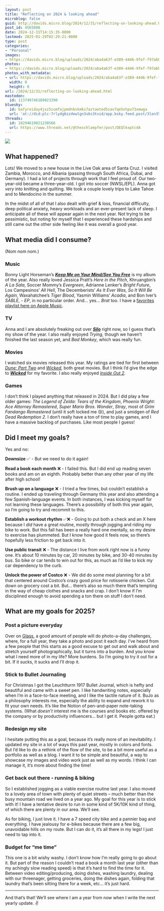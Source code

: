 ```yaml
---
layout: post
title: "Reflecting on 2024 & looking ahead"
microblog: false
guid: http://davids.micro.blog/2024/12/31/reflecting-on-looking-ahead.html
post_id: 4565898
date: 2024-12-31T14:15:35-0800
lastmod: 2025-01-29T02:29:21-0800
type: post
categories:
- "Personal"
images:
- https://davids.micro.blog/uploads/2024/aba4a63f-e389-4446-9fef-f97abb0260d2-1-102-o.jpeg
photos:
- https://davids.micro.blog/uploads/2024/aba4a63f-e389-4446-9fef-f97abb0260d2-1-102-o.jpeg
photos_with_metadata:
- url: https://davids.micro.blog/uploads/2024/aba4a63f-e389-4446-9fef-f97abb0260d2-1-102-o.jpeg
  width: 0
  height: 0
url: /2024/12/31/reflecting-on-looking-ahead.html
mastodon:
  id: 113749746189023290
bluesky:
  id: bafyreiday4jxz5zumfajpmdnbskmks7aztaoted5sav7qe5xhpu73xmwga
  url: 'at://did:plc:7rlydg6zzdewlgn3s6s3txid/app.bsky.feed.post/3len35tujb72w'
threads:
  id: 18294619021230566
  url: https://www.threads.net/@theschlaepfer/post/DEQlkxptcdA
---
```

![](https://davids.micro.blog/uploads/2024/aba4a63f-e389-4446-9fef-f97abb0260d2-1-102-o.jpeg)

## What happened?
Lots! We moved to a new house in the Live Oak area of Santa Cruz. I visited Zambia, Morocco, and Albania (passing through South Africa, Dubai, and Germany). I had a lot of projects through work that I feel proud of. Our two-year-old became a three-year-old. I got into soccer (NWSL/EPL). Anna got _very_ into knitting and quilting. We took a couple lovely trips to Lake Tahoe and to Mendocino in the summer.

In the midst of all of that I also dealt with grief & loss, financial difficulty, deep political anxiety, heavy workloads and an ever-present lack of sleep. I anticipate all of these will appear again in the next year. Not trying to be pessimistic, but noting for myself that I experienced these hardships and still came out the other side feeling like it was overall a good year.

## What media did I consume?
(Nom nom nom.)

### Music
Bonny Light Horseman’s [**_Keep Me on Your Mind/See You Free_**](https://blh.lnk.to/keep-me-on-your-mind-see-you-free) is my album of the year. Also really loved Jessica Pratt’s _Here in the Pitch_, Khruangbin’s _A La Sala_, Soccer Mommy’s _Evergreen_, Adrianne Lenker’s _Bright Future_, Los Campesinos’ _All Hell_, The Decemberists’ _As It Ever Was, So It Will Be Again_, Waxahatchee’s _Tiger Blood_, Yasmin Williams’ _Acadia_, and Bon Iver’s _SABLE, - EP_, in no particular order. And… yes… _Brat_ too. I have a [favorites playlist here on Apple Music](https://music.apple.com/us/playlist/best-of-2024/pl.u-6MbeFZl3mrl).

### TV
Anna and I are absolutely freaking out over [**_Silo_**](https://tv.apple.com/us/show/silo/umc.cmc.3yksgc857px0k0rqe5zd4jice) right now, so I guess that’s my show of the year. I also really enjoyed _Trying_, though we haven’t finished the last season yet, and _Bad Monkey_, which was really fun.

### Movies
I watched six movies released this year. My ratings are tied for first between [_Dune: Part Two_](https://davidcs.net/2024/08/29/dune-part-two.html "2024-08-29") and [_Wicked_](https://davidcs.net/2024/12/14/wicked.html), both great movies. But I think I’d give the edge to [**_Wicked_**](https://davidcs.net/2024/12/14/wicked.html "2024-12-14") for my favorite. I also really enjoyed [_Inside Out 2_](https://davidcs.net/2024/07/19/inside-out.html "2024-07-19").

### Games
I don’t think I played anything that released in 2024. But I did play a few older games: _The Legend of Zelda: Tears of the Kingdom_, _Phoenix Wright: Ace Attorney Remastered_, _Super Mario Bros. Wonder_, _Stray_, most of _Grim Fandango Remastered_ (until it soft locked me 😢), and just a smidgen of _Red Dead Redemption 2_. I don’t really have a ton of time to play games, and I have a massive backlog of purchases. Like most people I guess!

## Did I meet my goals?
Yes and no:

**Downsize** ✅ - But we need to do it again!

**Read a book each month** ❌ - I failed this. But I did end up reading seven books and am on an eighth. Probably better than any other year of my life after high school!

**Brush up on a language** ❌ - I tried a few times, but couldn’t establish a routine. I ended up traveling through Germany this year and also attending a few Spanish-language events. In both instances, I was kicking myself for not learning these languages. There’s a possibility of both this year again, so I’m going to try and recommit to this.

**Establish a workout rhythm** ✅❌ - Going to put both a check and an X here because I _did_ have a great routine, mostly through jogging and riding my bike to work. But this fall has been a really hard one mentally, so my desire to exercise has plummeted. But I know how good it feels now, so there’s hopefully less friction to get back into it.

**Use public transit** ❌ - The distance I live from work right now is a funny one. It’s about 10 minutes by car, 20 minutes by bike, and 30-40 minutes by bus. So bike or car tends to win out for this, as much as I’d like to kick my car dependency to the curb.

**Unlock the power of Costco** ❌ - We did do some meal planning for a bit that centered around Costco’s crazy good price for rotisserie chicken. Cut down on grocery cost a bit. But… there’s also so much there that’s tempting in the way of cheap clothes and snacks and crap. I don’t know if I’m disciplined enough to avoid spending a ton there on stuff I don’t need.

## What are my goals for 2025?
### Post a picture everyday
Over on [Glass](https://glass.photo), a good amount of people will do photo-a-day challenges, where, for a full year, they take a photo and post it each day. I’ve heard from a few people that this starts as a good excuse to get out and walk about and stretch yourself photographically, but it turns into a burden. And you know what I need more of in my life? More burdens. So I’m going to try it out for a bit. If it sucks, it sucks and I’ll drop it.

### Stick to Bullet Journaling
For Christmas I got the Leuchtturm 1917 Bullet Journal, which is hefty and beautiful and came with a sweet pen. I like handwriting notes, especially when I’m in a face-to-face meeting, and I like the tactile nature of it. BuJo as a philosophy interests me, especially the ability to expand and rework it to fit your own needs. It’s like the Notion of pen-and-paper note-taking systems. (What _doesn’t_ interest me is the courses and books etc. offered by the company or by productivity influencers… but I get it. People gotta eat.)

### Redesign my site
I hesitate putting this as a goal, because it’s really more of an inevitability. I updated my site in a lot of ways this past year, mostly in colors and fonts. But I’d like to do a rethink of the flow of the site, to be a bit more useful as a portfolio as well as a blog. I want it to be simple and beautiful, a way to showcase my images and video work just as well as my words. I think I can manage it, it’s more about finding the time!

### Get back out there - running & biking
So I established jogging as a viable exercise routine last year. I also moved to a lovely area of town with plenty of quiet streets – much better than the busy mountain road we lived on a year ago. My goal for this year is to stick with it! I have a tentative desire to run in some kind of 5K/10K kind of thing, of which there are plenty in our area. We’ll see.

As for biking, I just love it. I have a 7 speed city bike and a pannier bag and everything. I have jealousy for e-bikes because there are a few big, unavoidable hills on my route. But I can do it, it’s all there in my legs! I just need to tap into it.

### Budget for “me time”
This one is a bit wishy washy. I don’t know how I’m really going to go about it. But part of the reason I couldn’t read a book a month last year (other than my achingly slow reading speed) is that it’s hard to find the time for it. Between video editing/producing, doing dishes, washing laundry, dealing with our threenager, getting groceries, doing the dishes again, folding that laundry that’s been sitting there for a week, etc… it’s just hard.

---- 
And that’s that! We’ll see where I am a year from now when I write the next yearly update. ✌️

